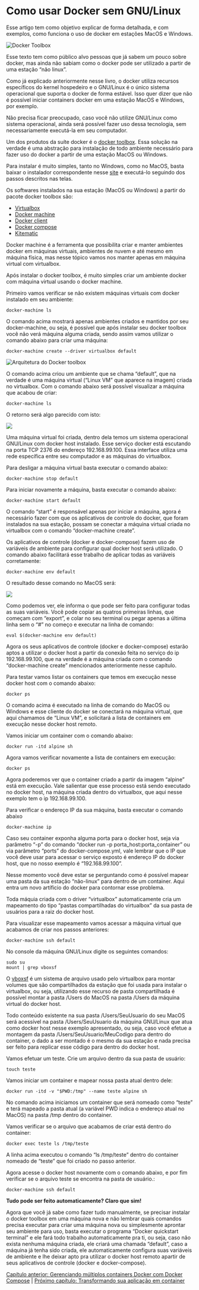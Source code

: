 # Como usar Docker sem GNU/Linux

Esse artigo tem como objetivo explicar de forma detalhada, e com exemplos, como funciona o uso de docker em estações MacOS e Windows.

![Docker Toolbox](images/docker_toolbox.png)

Esse texto tem como público alvo pessoas que já sabem um pouco sobre docker, mas ainda não sabiam como o docker pode ser utilizado a partir de uma estação “não linux”.

Como já explicado anteriormente nesse livro, o docker utiliza recursos específicos do kernel hospedeiro  e o GNU/Linux é o único sistema operacional que suporta o docker de forma estável. Isso quer dizer que não é possível iniciar containers docker em uma estação MacOS e Windows, por exemplo.

Não precisa ficar preocupado, caso você não utilize GNU/Linux como sistema operacional, ainda será possível fazer uso dessa tecnologia, sem necessariamente executá-la em seu computador.

Um dos produtos da suíte docker é o [docker toolbox](https://www.docker.com/products/docker-toolbox). Essa solução na verdade é uma abstração para instalação de todo ambiente necessário para fazer uso do docker a partir de uma estação MacOS ou Windows.

Para instalar é muito simples, tanto no Windows, como no MacOS, basta baixar o instalador correspondente nesse [site](https://www.docker.com/products/docker-toolbox) e executá-lo seguindo dos passos descritos nas telas.

Os softwares instalados na sua estação (MacOS ou Windows) a partir do pacote docker toolbox são:

* [Virtualbox](https://www.virtualbox.org/)
* [Docker machine](https://docs.docker.com/machine/overview/)
* [Docker client](https://docs.docker.com/)
* [Docker compose](https://docs.docker.com/compose/overview/)
* [Kitematic](https://docs.docker.com/kitematic/userguide/)

Docker machine é a ferramenta que possibilita criar e manter ambientes docker em máquinas virtuais, ambientes de nuvem e até mesmo em máquina física, mas nesse tópico vamos nos manter apenas em máquina virtual com virtualbox.

Após instalar o docker toolbox, é muito simples criar um ambiente docker com máquina virtual usando o docker machine.

Primeiro vamos verificar se não existem máquinas virtuais com docker instalado em seu ambiente:

```
docker-machine ls
```
O comando acima mostrará apenas ambientes criados e mantidos por seu docker-machine, ou seja, é possível que após instalar seu docker toolbox você não verá máquina alguma criada, sendo assim vamos utilizar o comando abaixo para criar uma máquina:

```
docker-machine create --driver virtualbox default
```

![Arquitetura do Docker toolbox](images/docker_toolbox1.jpg)

O comando acima criou um ambiente que se chama “default”, que na verdade é uma máquina virtual (“Linux VM” que aparece na imagem) criada no virtualbox. Com o comando abaixo será possível visualizar a máquina que acabou de criar:

```
docker-machine ls
```

O retorno será algo parecido com isto:

![](images/resultado_macos_windows.png)

Uma máquina virtual foi criada, dentro dela temos um sistema operacional GNU/Linux com docker host instalado. Esse serviço docker está escutando na porta TCP 2376 do endereço 192.168.99.100. Essa interface utiliza uma rede específica entre seu computador e as máquinas do virtualbox.

Para desligar a máquina virtual basta executar o comando abaixo:

```
docker-machine stop default
```
Para iniciar novamente a máquina, basta executar o comando abaixo:

```
docker-machine start default
```
O comando “start” é responsável apenas por iniciar a máquina, agora é necessário fazer com que os aplicativos de controle do docker, que foram instalados na sua estação, possam se conectar a máquina virtual criada no virtualbox com o comando “docker-machine create”.

Os aplicativos de controle (docker e docker-compose) fazem uso de variáveis de ambiente para configurar qual docker host será utilizado. O comando abaixo facilitará esse trabalho de aplicar todas as variáveis corretamente:

```
docker-machine env default
```

O resultado desse comando no MacOS será:

![](images/resultado_macos_windows2.png)

Como podemos ver, ele informa o que pode ser feito para configurar todas as suas variáveis. Você pode copiar as quatros primeiras linhas, que começam com “export”, e colar no seu terminal ou pegar apenas a última linha sem o “#” no começo e executar na linha de comando:

```
eval $(docker-machine env default)
```

Agora os seus aplicativos de controle (docker e docker-compose) estarão aptos a utilizar o docker host a partir da conexão feita no serviço do ip 192.168.99.100, que na verdade é a máquina criada com o comando “docker-machine create” mencionados anteriormente nesse capítulo.

Para testar vamos listar os containers que temos em execução nesse docker host com o comando abaixo:

```
docker ps
```
O comando acima é executado na linha de comando do MacOS ou Windows e esse cliente do docker se conectará na máquina virtual, que aqui chamamos de “Linux VM”, e solicitará a lista de containers em execução nesse docker host remoto.

Vamos iniciar um container com o comando abaixo:

```
docker run -itd alpine sh
```
Agora vamos verificar novamente a lista de containers em execução:

```
docker ps
```
Agora poderemos ver que o container criado a partir da imagem “alpine” está em execução. Vale salientar que esse processo está sendo executado no docker host, na máquina criada dentro do virtualbox, que aqui nesse exemplo tem o ip 192.168.99.100.

Para verificar o endereço IP da sua máquina, basta executar o comando abaixo

```
docker-machine ip
```
Caso seu container exponha alguma porta para o docker host, seja via parâmetro “-p” do comando “docker run -p porta_host:porta_container” ou via parâmetro “ports” do docker-compose.yml, vale lembrar que o IP que você deve usar para acessar o serviço exposto é endereço IP do docker host, que no nosso exemplo é “192.168.99.100”.

Nesse momento você deve estar se perguntando como é possível mapear uma pasta da sua estação “não-linux” para dentro de um container. Aqui entra um novo artíficio do docker para contornar esse problema.

Toda máquia criada com o driver “virtualbox” automaticamente cria um mapeamento do tipo  “pastas compartilhadas do virtualbox” da sua pasta de usuários para a raiz do docker host.

Para visualizar esse mapeamento vamos acessar a máquina virtual que acabamos de criar nos passos anteriores:

```
docker-machine ssh default
```
No console da máquina GNU/Linux digite os seguintes comandos:

```
sudo su
mount | grep vboxsf
```

O [vboxsf](https://help.ubuntu.com/community/VirtualBox/SharedFolders) é um sistema de arquivo usado pelo virtualbox para montar volumes que são compartilhados da estação que foi usada para instalar o virtualbox, ou seja, utilizando esse recurso de pasta compartilhada é possível montar a pasta /Users do MacOS na pasta /Users da máquina virtual do docker host.

Todo conteúdo existente na sua pasta /Users/SeuUsuario do seu MacOS será acessível na pasta /Users/SeuUsuario da máquina GNU/Linux que atua como docker host nesse exemplo apresentado, ou seja, caso você efetue a montagem da pasta /Users/SeuUsuario/MeuCodigo para dentro do container, o dado a ser montado é o mesmo da sua estação e nada precisa ser feito para replicar esse código para dentro do docker host.

Vamos efetuar um teste. Crie um arquivo dentro da sua pasta de usuário:

```
touch teste
```
Vamos iniciar um container e mapear nossa pasta atual dentro dele:

```
docker run -itd -v "$PWD:/tmp" --name teste alpine sh
```
No comando acima iniciamos um container que será nomeado como “teste” e terá mapeado a pasta atual (a variável PWD indica o endereço atual no MacOS) na pasta /tmp dentro do container.

Vamos verificar se o arquivo que acabamos de criar está dentro do container:

```
docker exec teste ls /tmp/teste
```
A linha acima executou o comando “ls /tmp/teste” dentro do container nomeado de “teste” que foi criado no passo anterior.

Agora acesse o docker host novamente com o comando abaixo, e por fim verificar se o arquivo teste se encontra na pasta de usuário.:

```
docker-machine ssh default
```
**Tudo pode ser feito automaticamente? Claro que sim!**

Agora que você já sabe como fazer tudo manualmente, se precisar instalar o docker toolbox em uma máquina nova e não lembrar quais comandos precisa executar para criar uma máquina nova ou simplesmente aprontar seu ambiente para uso, basta executar o programa “Docker quickstart terminal” e ele fará todo trabalho automaticamente pra ti, ou seja, caso não exista nenhuma máquina criada, ele criará uma chamada “default”, caso a máquina já tenha sido criada, ele automaticamente configura suas variáveis de ambiente e lhe deixar apto pra utilizar o docker host remoto apartir de seus aplicativos de controle (docker e docker-compose).

[Capítulo anterior: Gerenciando múltiplos containers Docker com Docker Compose](compose.md) | [Próximo capítulo: Transformando sua aplicação em container](dockerizarando_app_todo.md)